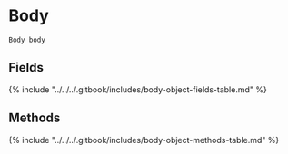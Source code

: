 # Body

`Body body`

## Fields

{% include "../../../.gitbook/includes/body-object-fields-table.md" %}

## Methods

{% include "../../../.gitbook/includes/body-object-methods-table.md" %}
